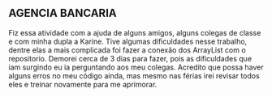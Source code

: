 ## AGENCIA BANCARIA 

Fiz essa atividade com a ajuda de alguns amigos, alguns colegas de classe e com minha dupla a Karine. Tive algumas dificuldades nesse trabalho, dentre elas a mais complicada foi 
fazer a conexão dos ArrayList com o repositorio. 
Demorei cerca de 3 dias para fazer, pois as dificuldades que iam surgindo eu ia perguntando aos meu colegas.
Acredito que possa haver alguns erros no meu código ainda, mas mesmo nas férias irei revisar todos eles e treinar novamente para me aprimorar.
